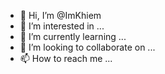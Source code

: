 - 👋 Hi, I’m @ImKhiem
- 👀 I’m interested in ...
- 🌱 I’m currently learning ...
- 💞️ I’m looking to collaborate on ...
- 📫 How to reach me ...

<!---
ImKhiem/ImKhiem is a ✨ special ✨ repository because its `README.md` (this file) appears on your GitHub profile.
You can click the Preview link to take a look at your changes.
--->
